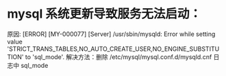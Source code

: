 # mysql 系统更新导致服务无法启动：
原因: [ERROR] [MY-000077] [Server] /usr/sbin/mysqld: Error while setting value 'STRICT_TRANS_TABLES,NO_AUTO_CREATE_USER,NO_ENGINE_SUBSTITUTION' to 'sql_mode'.
解决方法：删除 /etc/mysql/mysql.conf.d/mysqld.cnf 日志中
sql_mode


